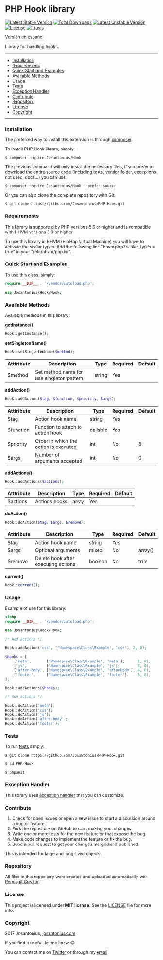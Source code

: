 # PHP Hook library

[![Latest Stable Version](https://poser.pugx.org/josantonius/hook/v/stable)](https://packagist.org/packages/josantonius/hook) [![Total Downloads](https://poser.pugx.org/josantonius/hook/downloads)](https://packagist.org/packages/josantonius/hook) [![Latest Unstable Version](https://poser.pugx.org/josantonius/hook/v/unstable)](https://packagist.org/packages/josantonius/hook) [![License](https://poser.pugx.org/josantonius/hook/license)](https://packagist.org/packages/josantonius/hook) [![Travis](https://travis-ci.org/Josantonius/PHP-Hook.svg)](https://travis-ci.org/Josantonius/PHP-Hook)

[Versión en español](README-ES.md)

Library for handling hooks.

---

- [Installation](#installation)
- [Requirements](#requirements)
- [Quick Start and Examples](#quick-start-and-examples)
- [Available Methods](#available-methods)
- [Usage](#usage)
- [Tests](#tests)
- [Exception Handler](#exception-handler)
- [Contribute](#contribute)
- [Repository](#repository)
- [License](#license)
- [Copyright](#copyright)

---

### Installation

The preferred way to install this extension is through [composer](http://getcomposer.org/download/).

To install PHP Hook library, simply:

    $ composer require Josantonius/Hook

The previous command will only install the necessary files, if you prefer to download the entire source code (including tests, vendor folder, exceptions not used, docs...) you can use:

    $ composer require Josantonius/Hook --prefer-source

Or you can also clone the complete repository with Git:

	$ git clone https://github.com/Josantonius/PHP-Hook.git
	
### Requirements

This library is supported by PHP versions 5.6 or higher and is compatible with HHVM versions 3.0 or higher.

To use this library in HHVM (HipHop Virtual Machine) you will have to activate the scalar types. Add the following line "hhvm.php7.scalar_types = true" in your "/etc/hhvm/php.ini".

### Quick Start and Examples

To use this class, simply:

```php
require __DIR__ . '/vendor/autoload.php';

use Josantonius\Hook\Hook;
```

### Available Methods

Available methods in this library:

**getInstance()**
```php
Hook::getInstance();
```

**setSingletonName()**
```php
Hook::setSingletonName($method);
```

| Atttribute | Description | Type | Required | Default
| --- | --- | --- | --- | --- |
| $method | Set method name for use singleton pattern | string | Yes | |

**addAction()**
```php
Hook::addAction($tag, $function, $priority, $args);
```

| Atttribute | Description | Type | Required | Default
| --- | --- | --- | --- | --- |
| $tag | Action hook name | string | Yes | |
| $function | Function to attach to action hook | callable | Yes | |
| $priority | Order in which the action is executed | int | No | 8 |
| $args | Number of arguments accepted | int | No | 0 |

**addActions()**
```php
Hook::addActions($actions);
```

| Atttribute | Description | Type | Required | Default
| --- | --- | --- | --- | --- |
| $actions | Actions hooks | array | Yes | |

**doAction()**
```php
Hook::doAction($tag, $args, $remove);
```

| Atttribute | Description | Type | Required | Default
| --- | --- | --- | --- | --- |
| $tag | Action hook name | string | Yes | |
| $args | Optional arguments | mixed | No | array() |
| $remove | Delete hook after executing actions | boolean | No | true |

**current()**
```php
Hook::current();
```
 
### Usage

Example of use for this library:

```php
<?php
require __DIR__ . '/vendor/autoload.php';

use Josantonius\Hook\Hook;

/* Add actions */

Hook::addAction('css', ['Namespace\Class\Example', 'css'], 2, 0);

$hooks = [
    ['meta',       ['Namespace\Class\Example', 'meta'],      1, 0],
    ['js',         ['Namespace\Class\Example', 'js'],        3, 0],
    ['after-body', ['Namespace\Class\Example', 'afterBody'], 4, 0],
    ['footer',     ['Namespace\Class\Example', 'footer'],    5, 0],
];

Hook::addActions($hooks);

/* Run actions */

Hook::doAction('meta');
Hook::doAction('css');
Hook::doAction('js');
Hook::doAction('after-body');
Hook::doAction('footer');
```

### Tests 

To run [tests](tests/Hook/test) simply:

    $ git clone https://github.com/Josantonius/PHP-Hook.git
    
    $ cd PHP-Hook

    $ phpunit

### Exception Handler

This library uses [exception handler](src/Exception) that you can customize.
### Contribute
1. Check for open issues or open a new issue to start a discussion around a bug or feature.
1. Fork the repository on GitHub to start making your changes.
1. Write one or more tests for the new feature or that expose the bug.
1. Make code changes to implement the feature or fix the bug.
1. Send a pull request to get your changes merged and published.

This is intended for large and long-lived objects.

### Repository

All files in this repository were created and uploaded automatically with [Reposgit Creator](https://github.com/Josantonius/BASH-Reposgit).

### License

This project is licensed under **MIT license**. See the [LICENSE](LICENSE) file for more info.

### Copyright

2017 Josantonius, [josantonius.com](https://josantonius.com/)

If you find it useful, let me know :wink:

You can contact me on [Twitter](https://twitter.com/Josantonius) or through my [email](mailto:hello@josantonius.com).